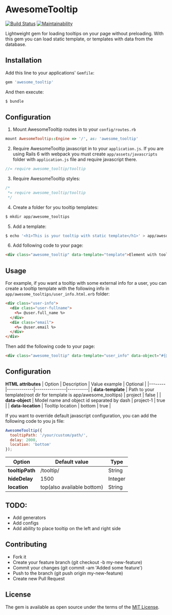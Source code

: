 # AwesomeTooltip
[![Build Status](https://travis-ci.com/BogdanBusko/awesome_tooltip.svg?branch=master)](https://travis-ci.com/BogdanBusko/awesome_tooltip)
[![Maintainability](https://api.codeclimate.com/v1/badges/13a8f6106b17b50e9943/maintainability)](https://codeclimate.com/github/BogdanBusko/awesome_tooltip/maintainability)

Lightweight gem for loading tooltips on your page without preloading. With this gem you can load static template, or templates with data from the database.

## Installation
Add this line to your applications' `Gemfile`:

```ruby
gem 'awesome_tooltip'
```

And then execute:
```bash
$ bundle
```

## Configuration

1. Mount AwesomeTooltip routes in to your `config/routes.rb`
```ruby
mount AwesomeTooltip::Engine => '/', as: 'awesome_tooltip'
```

2. Require AwesomeTooltip javascript in to your `application.js`. If you are using Rails 6 with webpack you must create `app/assets/javascripts` folder with `application.js` file and require javascript there.
```javascript
//= require awesome_tooltip/tooltip
```

3. Require AwesomeTooltip styles:
```css
/*
 *= require awesome_tooltip/tooltip
 */
```

4. Create a folder for you tooltip templates:
```bash
$ mkdir app/awesome_tooltips
```

5. Add a template:
```bash
$ echo '<h1>This is your tooltip with static template</h1>' > app/awesome_tooltips/template.html.erb
```

6. Add following code to your page:
```html
<div class="awesome_tooltip" data-template="template">Element with tooltip</div>
```

## Usage
For example, if you want a tooltip with some external info for a user, you can create a tooltip template with the following info in `app/awesome_tooltips/user_info.html.erb` folder: 
```html
<div class="user-info">
  <div class="user-fullname">
    <%= @user.full_name %>
  </div>
  <div class="email">
    <%= @user.email %>
  </div>
</div>
``` 

Then add the following code to your page:
```html
<div class="awesome_tooltip" data-template="user_info" data-object="#{@user.class.name.downcase}-#{@user.id}"><%= @user.full_name %></div>
```

## Configuration
**HTML attributes**
| Option | Description | Value example | Optional |
|--------|-------------|---------------|----------|
| **data-template** | Path to your template(root dir for template is app/awesome_tooltips) | project | false |
| **data-object** | Model name and object id separated by dash | project-1 | true |
| **data-location** | Tooltip location | bottom | true |

If you want to override default javascript configuration, you can add the following code to you js file:
```javascript
AwesomeTooltip({
  tooltipPath: '/your/custom/path/',
  delay: 2000,
  location: 'bottom'
});
```

| Option | Default value | Type |
|--------|---------------|------|
| **tooltipPath** | /tooltip/ | String |
| **hideDelay** | 1500 | Integer |
| **location** | top(also available bottom) | String | 

## TODO:
  - Add generators
  - Add configs
  - Add ability to place tooltip on the left and right side

## Contributing
- Fork it
- Create your feature branch (git checkout -b my-new-feature)
- Commit your changes (git commit -am 'Added some feature')
- Push to the branch (git push origin my-new-feature)
- Create new Pull Request

## License
The gem is available as open source under the terms of the [MIT License](https://opensource.org/licenses/MIT).
